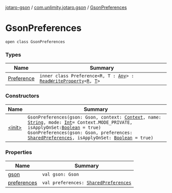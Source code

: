 [jotaro-gson](../../index.md) / [com.unlimity.jotaro.gson](../index.md) / [GsonPreferences](./index.md)

# GsonPreferences

`open class GsonPreferences`

### Types

| Name | Summary |
|---|---|
| [Preference](-preference/index.md) | `inner class Preference<R, T : `[`Any`](https://kotlinlang.org/api/latest/jvm/stdlib/kotlin/-any/index.html)`> : `[`ReadWriteProperty`](https://kotlinlang.org/api/latest/jvm/stdlib/kotlin.properties/-read-write-property/index.html)`<`[`R`](-preference/index.md#R)`, `[`T`](-preference/index.md#T)`>` |

### Constructors

| Name | Summary |
|---|---|
| [&lt;init&gt;](-init-.md) | `GsonPreferences(gson: Gson, context: `[`Context`](https://developer.android.com/reference/android/content/Context.html)`, name: `[`String`](https://kotlinlang.org/api/latest/jvm/stdlib/kotlin/-string/index.html)`, mode: `[`Int`](https://kotlinlang.org/api/latest/jvm/stdlib/kotlin/-int/index.html)` = Context.MODE_PRIVATE, isApplyOnSet: `[`Boolean`](https://kotlinlang.org/api/latest/jvm/stdlib/kotlin/-boolean/index.html)` = true)`<br>`GsonPreferences(gson: Gson, preferences: `[`SharedPreferences`](https://developer.android.com/reference/android/content/SharedPreferences.html)`, isApplyOnSet: `[`Boolean`](https://kotlinlang.org/api/latest/jvm/stdlib/kotlin/-boolean/index.html)` = true)` |

### Properties

| Name | Summary |
|---|---|
| [gson](gson.md) | `val gson: Gson` |
| [preferences](preferences.md) | `val preferences: `[`SharedPreferences`](https://developer.android.com/reference/android/content/SharedPreferences.html) |
